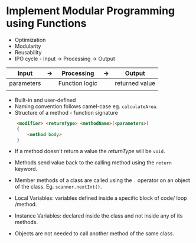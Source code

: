 # Implement Modular Programming using Functions

- Optimization
- Modularity
- Reusability
- IPO cycle - Input -> Processing -> Output
  
|Input|->|Processing|->|Output|
|:---:|:---:|:---:|:---:|:---:|
|parameters||Function logic||returned value|
|||||

- Built-in and user-defined
- Naming convention follows camel-case eg. `calculateArea`.
- Structure of a method - function signature

```html
    <modifier> <returnType> <methodName>(<parameters>)
    {
        <method body>
    }
```

- If a method doesn't return a value the *returnType* will be `void`.
- Methods send value back to the calling method using the `return` keyword.
- Member methods of a class are called using the `.` operator on an object of the class. Eg. `scanner.nextInt()`.

- Local Variables: variables defined inside a specific block of code/ loop /method.
- Instance Variables: declared inside the class and not inside any of its methods.
- Objects are not needed to call another method of the same class.